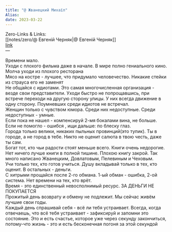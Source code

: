 ```yaml
---
title: "@ Жванецкий Михаїл"
Alias: 
date: 2023-03-22  
---
```

Zero-Links & Links:  
[[notes/zero/@ Евгеній Черняк|@ Евгеній Черняк]]  
[link](https://www.instagram.com/p/B2KNnbtg-Dx/)  
—  

Времени мало.  
Уходи с плохого фильма даже в начале. В мире полно гениального кино.  
Молча уходи из плохого ресторана  
Мясо на костре - лучшее, что придумало человечество. Никакие стейки из страуса его не заменят  
Не общайся с идиотами. Это самая многочисленная организация - везде свои представители. Уходи быстро не попрощавшись, при встрече переходи на другую сторону улицы. У них всегда движение в одну сторону. Поумневших среди идиотов не встречал.  
Женщин только с чувством юмора. Среди них недоступные. Среди недоступных - умные.  
Если пока не нашел - компенсируй 2-мя бокалами вина, не больше. Если не помогло - ошибся , ищи дальше: по блеску глаз.  
Города только велики, никаких  пыльных провинций(это тупик). Ты в городе, а не город в тебе. Никто не оценит салюта в твою честь, даже ты сам.  
Богат тот, кто чьи радости стоят меньше всего. Книги очень недорогие. Нет ничего лучше книги в полной тишине. Плохою книгу закрой. Так много написано Жванецким, Довлатовым, Пелевиным и Чеховым.  
Учи только тех, кто готов учиться. Душу вкладывай только в тех, кто оценит. В остальных - деньги.  
С хитрыми прощайся после 2-го обмана. 1-ый обман - ошибка, 2-ой система. Нет времени на тех, кто врёт.  
Время - это единственный невосполнимый ресурс. ЗА ДЕНЬГИ НЕ ПОКУПАЕТСЯ  
Прожитый день возврату и обмену не подлежит. Мы сейчас живём лучшие свои годы.  
Каждый день спрашивай себя - всё ли тебя устраивает. Всегда, когда отвечаешь, что всё тебя устраивает - зафиксируй и запомни это состояние. Это и есть счастье, которое уже через секунду закончиться, потому-что жизнь - это и есть бесконечная погоня за этой секундой
